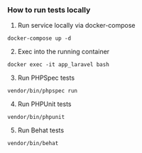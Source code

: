 

### How to run tests locally
1. Run service locally via docker-compose
```
docker-compose up -d
```
2. Exec into the running container
```
docker exec -it app_laravel bash
```
3. Run PHPSpec tests
```
vendor/bin/phpspec run
```
4. Run PHPUnit tests
```
vendor/bin/phpunit
```
5. Run Behat tests
```
vendor/bin/behat
```
